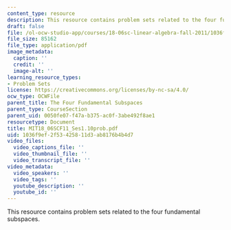 ```yaml
---
content_type: resource
description: This resource contains problem sets related to the four fundamental subspaces.
draft: false
file: /ol-ocw-studio-app/courses/18-06sc-linear-algebra-fall-2011/1036f9ef2f53425811d3ab8176b4b4d7_MIT18_06SCF11_Ses1.10prob.pdf
file_size: 85162
file_type: application/pdf
image_metadata:
  caption: ''
  credit: ''
  image-alt: ''
learning_resource_types:
- Problem Sets
license: https://creativecommons.org/licenses/by-nc-sa/4.0/
ocw_type: OCWFile
parent_title: The Four Fundamental Subspaces
parent_type: CourseSection
parent_uid: 0050fe07-f47a-b375-ac0f-3abe492f8ae1
resourcetype: Document
title: MIT18_06SCF11_Ses1.10prob.pdf
uid: 1036f9ef-2f53-4258-11d3-ab8176b4b4d7
video_files:
  video_captions_file: ''
  video_thumbnail_file: ''
  video_transcript_file: ''
video_metadata:
  video_speakers: ''
  video_tags: ''
  youtube_description: ''
  youtube_id: ''
---
```

This resource contains problem sets related to the four fundamental subspaces.